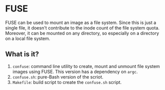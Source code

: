 # FUSE

FUSE can be used to mount an image as a file system.  Since this is just a
single file, it doesn't contribute to the inode count of the file system quota.
Moreover, it can be mounted on any directory, so especially on a directory on a
local file system.


## What is it?

1. `confuse`: command line utility to create, mount and unmount file system images
   using FUSE.  This version has a dependency on `argc`.
1. `confuse.sh`: pure-Bash version of the scriot.
1. `Makefile`: build script to create the `confuse.sh` script.
